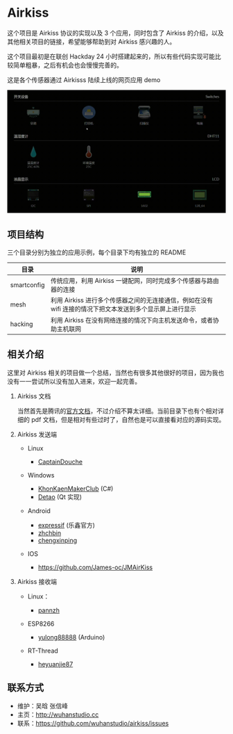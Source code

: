 # Airkiss

这个项目是 Airkiss 协议的实现以及 3 个应用，同时包含了 Airkiss 的介绍，以及其他相关项目的链接，希望能够帮助到对 Airkiss 感兴趣的人。

这个项目最初是在联创 Hackday 24 小时搭建起来的，所以有些代码实现可能比较简单粗暴，之后有机会也会慢慢完善的。

这是各个传感器通过 Airkisss 陆续上线的网页应用 demo

![demo](./demo.gif)


## 项目结构

三个目录分别为独立的应用示例，每个目录下均有独立的 README

| 目录        | 说明                                                         |
| ----------- | ------------------------------------------------------------ |
| smartconfig | 传统应用，利用 Airkiss 一键配网，同时完成多个传感器与路由器的连接 |
| mesh        | 利用 Airkiss 进行多个传感器之间的无连接通信，例如在没有 wifi 连接的情况下把文本发送到多个显示屏上进行显示 |
| hacking     | 利用 Airkiss 在没有网络连接的情况下向主机发送命令，或者协助主机联网 |


## 相关介绍

这里对 Airkiss 相关的项目做一个总结，当然也有很多其他很好的项目，因为我也没有一一尝试所以没有加入进来，欢迎一起完善。

1. Airkiss 文档

   当然首先是腾讯的[官方文档](https://iot.weixin.qq.com/wiki/document-7_1.html)，不过介绍不算太详细。当前目录下也有个相对详细的 pdf 文档，但是相对有些过时了，自然也是可以直接看对应的源码实现。

2. Airkiss 发送端

   - Linux
     
     - [CaptainDouche](https://github.com/CaptainDouche/esp_smartcfg_linux) 
     
   - Windows
     
     - [KhonKaenMakerClub](https://github.com/KhonKaenMakerClub/.NetSmartConfig) (C#)
     - [Detao](https://github.com/Detao/AirKiss) (Qt  实现)
     
   - Android
     
     - [expressif](https://github.com/EspressifApp/EspRelease) (乐鑫官方)
     - [zhchbin](https://github.com/zhchbin/WeChatAirKiss)
     - [chengxinping](https://github.com/chengxinping/AirKissDemo)
     
   - IOS

     - https://github.com/James-oc/JMAirKiss

3. Airkiss 接收端

   - Linux：

     - [pannzh](https://github.com/pannzh/Airkiss)

   - ESP8266

     - [yulong88888](https://github.com/yulong88888/Arduino_ESP8266_WeChat_AirkissAndNFF) (Arduino)

   - RT-Thread

     - [heyuanjie87](http://packages.rt-thread.org/itemDetail.html?package=airkissOpen)


##  联系方式

- 维护：吴晗 张信峰
- 主页：<http://wuhanstudio.cc>
- 联系：https://github.com/wuhanstudio/airkiss/issues
